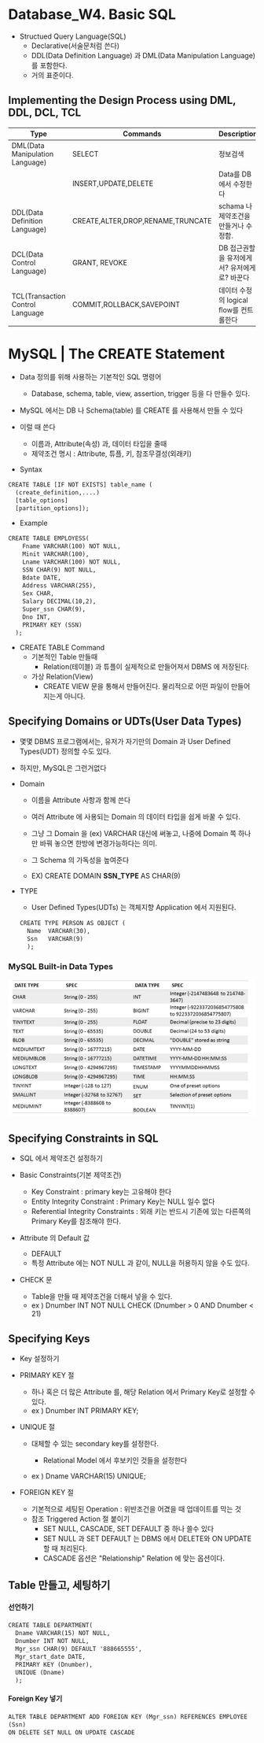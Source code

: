 # Database_W4. Basic SQL

+ Structued Query Language(SQL)
  - Declarative(서술문처럼 쓴다)
  - DDL(Data Definition Language) 과 DML(Data Manipulation Language) 를 포함한다.
  - 거의 표준이다.

## Implementing the Design Process using DML, DDL, DCL, TCL

|Type|Commands|Description|
|-------|-----|----------|
|DML(Data Manipulation Language)|SELECT|정보검색|
||INSERT,UPDATE,DELETE|Data를 DB에서 수정한다|
|DDL(Data Definition Language)|CREATE,ALTER,DROP,RENAME,TRUNCATE|schama 나 제약조건을 만들거나 수정함.|
|DCL(Data Control Language)|GRANT, REVOKE|DB 접근권할을 유저에게서? 유저에게로? 바꾼다|
|TCL(Transaction Control Language|COMMIT,ROLLBACK,SAVEPOINT|데이터 수정의 logical flow를 컨트롤한다|

# MySQL | The CREATE Statement

+ Data 정의를 위해 사용하는 기본적인 SQL 명령어
  - Database, schema, table, view, assertion, trigger 등을 다 만들수 있다.

+ MySQL 에서는 DB 나 Schema(table) 를 CREATE 를 사용해서 만들 수 있다

+ 이럴 때 쓴다
  - 이름과, Attribute(속성) 과, 데이터 타입을 줄때
  - 제약조건 명시 : Attribute, 튜플, 키, 참조무결성(외래키)

+ Syntax 
```
CREATE TABLE [IF NOT EXISTS] table_name (
  (create_definition,....)
  [table_options]
  [partition_options]);
```

+ Example
```
CREATE TABLE EMPLOYESS(
    Fname VARCHAR(100) NOT NULL,
    Minit VARCHAR(100),
    Lname VARCHAR(100) NOT NULL,
    SSN CHAR(9) NOT NULL,
    Bdate DATE,
    Address VARCHAR(255),
    Sex CHAR,
    Salary DECIMAL(10,2),
    Super_ssn CHAR(9),
    Dno INT,
    PRIMARY KEY (SSN)
  );
```

+ CREATE TABLE Command
  - 기본적인 Table 만들때
    - Relation(테이블) 과 튜플이 실제적으로 만들어져서 DBMS 에 저장된다.
  - 가상 Relation(View)
    - CREATE VIEW 문을 통해서 만들어진다. 물리적으로 어떤 파일이 만들어지는게 아니다.

## Specifying Domains or UDTs(User Data Types)

+ 몇몇 DBMS 프로그램에서는, 유저가 자기만의 Domain 과 User Defined Types(UDT) 정의할 수도 있다.
+ 하지만, MySQL은 그런거없다

+ Domain
  -  이름을 Attribute 사항과 함께 쓴다
  -  여러 Attribute 에 사용되는 Domain 의 데이터 타입을 쉽게 바꿀 수 있다.
    - 그냥 그 Domain 을 (ex) VARCHAR 대신에 써놓고, 나중에 Domain 쪽 하나만 바꿔 놓으면 한방에 변경가능하다는 의미.
  
  - 그 Schema 의 가독성을 높여준다
  - EX) CREATE DOMAIN __SSN_TYPE__ AS CHAR(9)

+ TYPE
  - User Defined Types(UDTs) 는 객체지향 Application 에서 지원된다.
  ```
  CREATE TYPE PERSON AS OBJECT (
    Name  VARCHAR(30),
    Ssn   VARCHAR(9)
    );
  ```
  
### MySQL Built-in Data Types

<img src="images/DB4_1.png"/>

## Specifying Constraints in SQL

+ SQL 에서 제약조건 설정하기

+ Basic Constraints(기본 제약조건)
  - Key Constraint : primary key는 고유해야 한다 
  - Entity Integrity Constraint : Primary Key는 NULL 일수 없다
  - Referential Integrity Constraints : 외래 키는 반드시 기존에 있는 다른쪽의 Primary Key를 참조해야 한다.

+ Attribute 의 Default 값
  - DEFAULT <value>
  - 특정 Attribute 에는 NOT NULL 과 같이, NULL을 허용하지 않을 수도 있다.
  
+ CHECK 문
  - Table을 만들 때 제약조건을 더해서 넣을 수 있다.
  - ex ) Dnumber INT NOT NULL CHECK (Dnumber > 0 AND Dnumber < 21)
                                                              
## Specifying Keys

+ Key 설정하기

+ PRIMARY KEY 절
  - 하나 혹은 더 많은 Attribute 를, 해당 Relation 에서 Primary Key로 설정할 수 있다.
  - ex ) Dnumber INT PRIMARY KEY;

+ UNIQUE 절
  - 대체할 수 있는 secondary key를 설정한다.
    - Relational Model 에서 후보키인 것들을 설정한다 
                                                                  
  - ex ) Dname VARCHAR(15) UNIQUE;
                                                                                                                                   
+ FOREIGN KEY 절
  - 기본적으로 세팅된 Operation : 위반조건을 어겼을 때 업데이트를 막는 것
  - 참조 Triggered Action 절 붙이기
    - SET NULL, CASCADE, SET DEFAULT 중 하나 쓸수 있다
    - SET NULL 과 SET DEFAULT 는 DBMS 에서 DELETE와 ON UPDATE 할 때 처리된다.
    - CASCADE 옵션은 "Relationship" Relation 에 맞는 옵션이다.
    
## Table 만들고, 세팅하기


#### 선언하기
```
CREATE TABLE DEPARTMENT(
  Dname VARCHAR(15) NOT NULL,
  Dnumber INT NOT NULL,
  Mgr_ssn CHAR(9) DEFAULT '888665555',
  Mgr_start_date DATE,
  PRIMARY KEY (Dnumber),
  UNIQUE (Dname)
  );
```

#### Foreign Key 넣기

```
ALTER TABLE DEPARTMENT ADD FOREIGN KEY (Mgr_ssn) REFERENCES EMPLOYEE (Ssn) 
ON DELETE SET NULL ON UPDATE CASCADE
```


                                                                  
                                                                  
                                                                  
